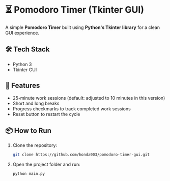 # ⏳ Pomodoro Timer (Tkinter GUI)

A simple **Pomodoro Timer** built using **Python's Tkinter library** for a clean GUI experience.

## 🛠 Tech Stack
- Python 3  
- Tkinter GUI

## 🚀 Features
- 25-minute work sessions (default: adjusted to 10 minutes in this version)  
- Short and long breaks  
- Progress checkmarks to track completed work sessions  
- Reset button to restart the cycle  

## 📦 How to Run
1. Clone the repository:
   ```bash
   git clone https://github.com/honda003/pomodoro-timer-gui.git
   ```
2. Open the project folder and run:
   ```bash
   python main.py
   ```
